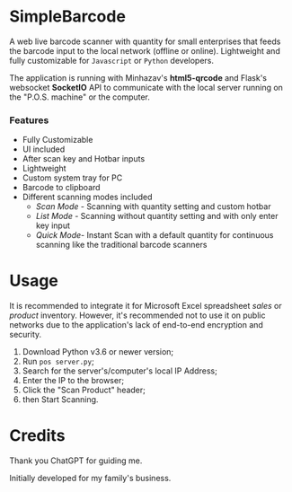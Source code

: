 # SimpleBarcode
A web live barcode scanner with quantity for small enterprises that feeds the barcode input to the local network (offline or online). Lightweight and fully customizable for `Javascript` or `Python` developers. 

The application is running with Minhazav's **html5-qrcode** and Flask's websocket **SocketIO** API to communicate with the local server running on the "P.O.S. machine" or the computer.

### Features
 - Fully Customizable
 - UI included
 - After scan key and Hotbar inputs
 - Lightweight
 - Custom system tray for PC
 - Barcode to clipboard
 - Different scanning modes included
	 - *Scan Mode* - Scanning with quantity setting and custom hotbar
	 - *List Mode* - Scanning without quantity setting and with only enter key input
	 - *Quick Mode*- Instant Scan with a default quantity for continuous scanning like the traditional barcode scanners

# Usage
It is recommended to integrate it for Microsoft Excel spreadsheet *sales* or *product* inventory. However, it's recommended not to use it on public networks due to the application's lack of end-to-end encryption and security.

 1. Download Python v3.6 or newer version;
 2. Run `pos server.py`;
 3. Search for the server's/computer's local IP Address;
 4. Enter the IP to the browser;
 5. Click the "Scan Product" header;
 6. then Start Scanning.

# Credits
Thank you ChatGPT for guiding me.

Initially developed for my family's business.
